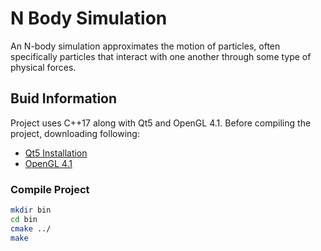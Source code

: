 # N Body Simulation
An N-body simulation approximates the motion of particles, often specifically particles that interact with one
another through some type of physical forces.

## Buid Information
Project uses C++17 along with Qt5 and OpenGL 4.1. Before compiling the project, downloading following:
* [Qt5 Installation](https://www.qt.io/download)
* [OpenGL 4.1](https://www.khronos.org/opengl/wiki/Getting_Started)

### Compile Project
```bash
mkdir bin
cd bin
cmake ../
make
```
